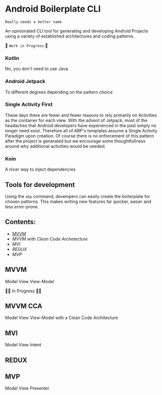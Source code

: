 # Android Boilerplate CLI 

`Really needs a better name`

An opinionated CLI tool for generating and developing Android Projects using a variety of established architectures and coding patterns.

:construction: `Work in Progress` :construction:
### Kotlin
No, you don't need to use Java.

### Android Jetpack
To different degrees depending on the pattern choice

### Single Activity First
These days there are fewer and fewer reasons to rely primarily on Activities as the container for each view. With the advent of Jetpack, most of the headaches that Android developers have experienced in the past simply no longer need exist. Therefore all of ABP's templates assume a Single Activity Paradigm upon creation. Of course there is no enforcement of this pattern after the project is generated but we encourage some thoughtfullness around why additional activities would be needed.

### Koin
A nicer way to inject dependencies

## Tools for development
Using the ```abp``` command, developers can easily create the boilerplate for chosen patterns. This makes writing new features far quicker, easier and less error-prone. 

## Contents:
 - [MVVM](#mvvm)
 - *MVVM with Clean Code Archetecture*
 - *MVI*
 - *REDUX*
 - *MVP*
 
 
 
 
 ## MVVM
 Model View View-Model
 
 :construction::hammer: In Progress :hammer::construction:
 
 
 ## MVVM CCA
 Model View View-Model with a Clean Code Architecture
 
 ## MVI
 Model View Intent
 
 ## REDUX
 
 
 ## MVP
 Model View Presenter
 
